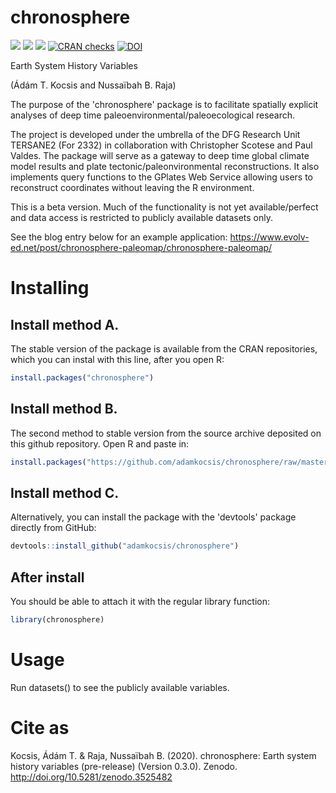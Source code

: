 
chronosphere
============

[![](https://img.shields.io/badge/devel%20version-0.3.0-green.svg)](https://github.com/adamkocsis/chronosphere) [![](https://www.r-pkg.org/badges/version/chronosphere?color=orange)](https://cran.r-project.org/package=chronosphere) [![](http://cranlogs.r-pkg.org/badges/grand-total/chronosphere?color=yellow)](https://cran.r-project.org/package=chronosphere) [![CRAN checks](https://cranchecks.info/badges/summary/chronosphere)](https://cran.r-project.org/web/checks/check_results_chronosphere.html) [![DOI](https://zenodo.org/badge/DOI/10.5281/zenodo.3530703.svg)](https://doi.org/10.5281/zenodo.3530703)

Earth System History Variables

(Ádám T. Kocsis and Nussaïbah B. Raja)

The purpose of the 'chronosphere' package is to facilitate spatially explicit analyses of deep time paleoenvironmental/paleoecological research.

The project is developed under the umbrella of the DFG Research Unit TERSANE2 (For 2332) in collaboration with Christopher Scotese and Paul Valdes. The package will serve as a gateway to deep time global climate model results and plate tectonic/paleonvironmental reconstructions. It also implements query functions to the GPlates Web Service allowing users to reconstruct coordinates without leaving the R environment.

This is a beta version. Much of the functionality is not yet available/perfect and data access is restricted to publicly available datasets only.

See the blog entry below for an example application: <https://www.evolv-ed.net/post/chronosphere-paleomap/chronosphere-paleomap/>

Installing
==========

Install method A.
-----------------

The stable version of the package is available from the CRAN repositories, which you can instal with this line, after you open R:

``` r
install.packages("chronosphere")
```

Install method B.
-----------------

The second method to stable version from the source archive deposited on this github repository. Open R and paste in:

``` r
install.packages("https://github.com/adamkocsis/chronosphere/raw/master/_archive/source/chronosphere_0.3.0.tar.gz", repos=NULL, type="source")
```

Install method C.
-----------------

Alternatively, you can install the package with the 'devtools' package directly from GitHub:

``` r
devtools::install_github("adamkocsis/chronosphere")
```

After install
-------------

You should be able to attach it with the regular library function:

``` r
library(chronosphere)
```

Usage
=====

Run datasets() to see the publicly available variables.

Cite as
=======

Kocsis, Ádám T. & Raja, Nussaïbah B. (2020). chronosphere: Earth system history variables (pre-release) (Version 0.3.0). Zenodo. <http://doi.org/10.5281/zenodo.3525482>
